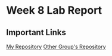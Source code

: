 # Week 8 Lab Report
## Important Links
[My Repository](https://github.com/ujik500/markdown-parser.git)
[Other Group's Repository](https://github.com/rmccrystal/markdown-parser)
